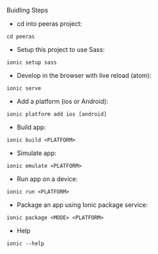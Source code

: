 Buidling Steps

* cd into peeras project:
```
cd peeras
```

* Setup this project to use Sass:
```
ionic setup sass
```

* Develop in the browser with live reload (atom):
```
ionic serve
```

* Add a platform (ios or Android):
```
ionic platform add ios [android]
```

* Build  app:
```
ionic build <PLATFORM>
```

* Simulate  app:
```
ionic emulate <PLATFORM>
```

* Run app on a device:
```
ionic run <PLATFORM>
```

* Package an app using Ionic package service:
```
ionic package <MODE> <PLATFORM>
```

* Help
```
ionic --help
```
